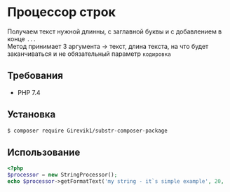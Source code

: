 # Процессор строк
Получаем текст нужной длинны, с заглавной буквы и с добавлением в конце `...`<br>
Метод принимает 3 аргумента -> текст, длина текста, на что будет заканчиваться и не обязательный параметр `кодировка`

## Требования
- PHP 7.4
## Установка

```bash
$ composer require Girevik1/substr-composer-package
```

## Использование
```php
<?php
$processor = new StringProcessor();
echo $processor->getFormatText('my string - it`s simple example', 20, '...'); // My string - it`s sim...
```